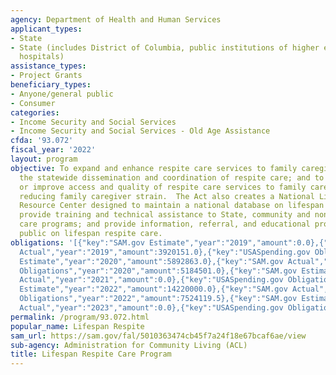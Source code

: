 ```yaml
---
agency: Department of Health and Human Services
applicant_types:
- State
- State (includes District of Columbia, public institutions of higher education and
  hospitals)
assistance_types:
- Project Grants
beneficiary_types:
- Anyone/general public
- Consumer
categories:
- Income Security and Social Services
- Income Security and Social Services - Old Age Assistance
cfda: '93.072'
fiscal_year: '2022'
layout: program
objective: To expand and enhance respite care services to family caregivers; improve
  the statewide dissemination and coordination of respite care; and to provide, supplement,
  or improve access and quality of respite care services to family caregivers, thereby
  reducing family caregiver strain.  The Act also creates a National Lifespan Respite
  Resource Center designed to maintain a national database on lifespan respite care;
  provide training and technical assistance to State, community and nonprofit respite
  care programs; and provide information, referral, and educational programs to the
  public on lifespan respite care.
obligations: '[{"key":"SAM.gov Estimate","year":"2019","amount":0.0},{"key":"SAM.gov
  Actual","year":"2019","amount":3920151.0},{"key":"USASpending.gov Obligations","year":"2019","amount":3745063.0},{"key":"SAM.gov
  Estimate","year":"2020","amount":5892863.0},{"key":"SAM.gov Actual","year":"2020","amount":6110000.0},{"key":"USASpending.gov
  Obligations","year":"2020","amount":5184501.0},{"key":"SAM.gov Estimate","year":"2021","amount":7110000.0},{"key":"SAM.gov
  Actual","year":"2021","amount":0.0},{"key":"USASpending.gov Obligations","year":"2021","amount":6605884.41},{"key":"SAM.gov
  Estimate","year":"2022","amount":14220000.0},{"key":"SAM.gov Actual","year":"2022","amount":0.0},{"key":"USASpending.gov
  Obligations","year":"2022","amount":7524119.5},{"key":"SAM.gov Estimate","year":"2023","amount":0.0},{"key":"SAM.gov
  Actual","year":"2023","amount":0.0},{"key":"USASpending.gov Obligations","year":"2023","amount":6032197.46}]'
permalink: /program/93.072.html
popular_name: Lifespan Respite
sam_url: https://sam.gov/fal/5010363474cb45f7a24f18e67bcaf6ae/view
sub-agency: Administration for Community Living (ACL)
title: Lifespan Respite Care Program
---
```

